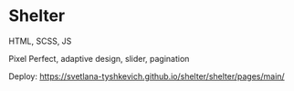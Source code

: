 # Shelter

HTML, SCSS, JS

Pixel Perfect, adaptive design, slider, pagination

Deploy: https://svetlana-tyshkevich.github.io/shelter/shelter/pages/main/
